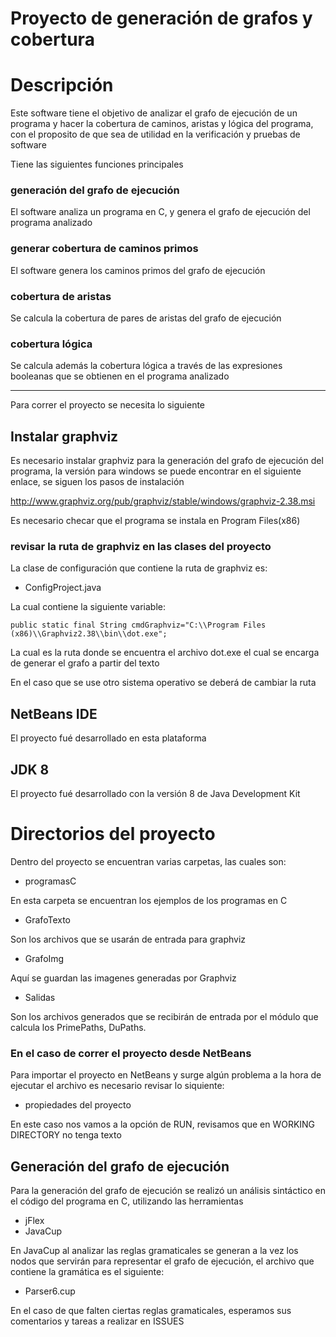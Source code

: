 # Proyecto de generación de grafos y cobertura

# Descripción

Este software tiene el objetivo de analizar el grafo de ejecución de un programa y hacer la cobertura de caminos, aristas y lógica del programa, con el proposito de que sea de utilidad en la verificación y pruebas de software

Tiene las siguientes funciones principales

### generación del grafo de ejecución

El software analiza un programa en C, y genera el grafo de ejecución del programa analizado

### generar cobertura de caminos primos

El software genera los caminos primos del grafo de ejecución

### cobertura de aristas

Se calcula la cobertura de pares de aristas del grafo de ejecución

### cobertura lógica

Se calcula además la cobertura lógica a través de las expresiones booleanas que se obtienen en el programa analizado



--------------------------

Para correr el proyecto se necesita lo siguiente


## Instalar graphviz

Es necesario instalar graphviz para la generación del grafo de ejecución del programa, la versión para windows se puede encontrar en el siguiente enlace, se siguen los pasos de instalación

http://www.graphviz.org/pub/graphviz/stable/windows/graphviz-2.38.msi

Es necesario checar que el programa se instala en Program Files(x86)

### revisar la ruta de graphviz en las clases del proyecto

La clase de configuración que contiene la ruta de graphviz es:
+ ConfigProject.java

La cual contiene la siguiente variable:

    public static final String cmdGraphviz="C:\\Program Files (x86)\\Graphviz2.38\\bin\\dot.exe";
    
La cual es la ruta donde se encuentra el archivo dot.exe el cual se encarga de generar el grafo a partir del texto

En el caso que se use otro sistema operativo se deberá de cambiar la ruta

## NetBeans IDE

El proyecto fué desarrollado en esta plataforma

## JDK 8

El proyecto fué desarrollado con la versión 8 de Java Development Kit

# Directorios del proyecto

Dentro del proyecto se encuentran varias carpetas, las cuales son:
 + programasC
 
 En esta carpeta se encuentran los ejemplos de los programas en C
 
 + GrafoTexto
 
 Son los archivos que se usarán de entrada para graphviz
 
 + GrafoImg
 
 Aquí se guardan las imagenes generadas por Graphviz
 
 + Salidas
 
 Son los archivos generados que se recibirán de entrada por el módulo que calcula los PrimePaths, DuPaths.

### En el caso de correr el proyecto desde NetBeans


Para importar el proyecto en NetBeans y surge algún problema a la hora de ejecutar el archivo es necesario revisar lo siquiente:
+ propiedades del proyecto

En este caso nos vamos a la opción de RUN, revisamos que en WORKING DIRECTORY no tenga texto


Generación del grafo de ejecución
--------------------

Para la generación del grafo de ejecución se realizó un análisis sintáctico en el código del programa en C, utilizando las herramientas
+ jFlex
+ JavaCup

En JavaCup al analizar las reglas gramaticales se generan a la vez los nodos que servirán para representar el grafo de ejecución, el archivo que contiene la gramática es el siguiente:

+ Parser6.cup

En el caso de que falten ciertas reglas gramaticales, esperamos sus comentarios y tareas a realizar en ISSUES
